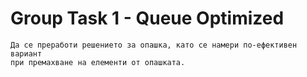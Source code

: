 # Group Task 1 - Queue Optimized

```
Да се преработи решението за опашка, като се намери по-ефективен вариант 
при премахване на елементи от опашката.
```